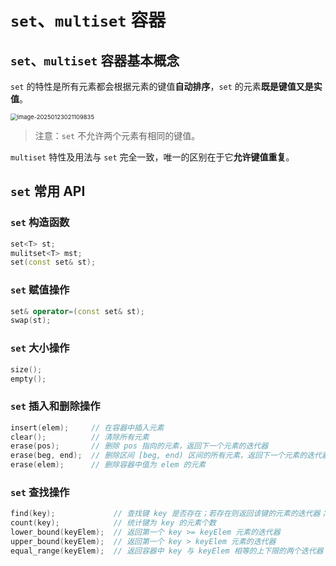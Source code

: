 # `set`、`multiset` 容器

## `set`、`multiset` 容器基本概念

`set` 的特性是所有元素都会根据元素的键值**自动排序**，`set` 的元素**既是键值又是实值**。

<img src="https://leafalice-image.oss-cn-hangzhou.aliyuncs.com/img/image-20250123021109835.png" alt="image-20250123021109835" style="zoom:67%;" />

> 注意：`set` 不允许两个元素有相同的键值。

`multiset` 特性及用法与 `set` 完全一致，唯一的区别在于它**允许键值重复**。

## `set` 常用 API

### `set` 构造函数

```c++
set<T> st;           
mulitset<T> mst;     
set(const set& st);
```

### `set` 赋值操作

```cpp
set& operator=(const set& st);
swap(st);
```

### `set` 大小操作

```c++
size();
empty();
```

### `set` 插入和删除操作

```cpp
insert(elem);     // 在容器中插入元素
clear();          // 清除所有元素
erase(pos);       // 删除 pos 指向的元素，返回下一个元素的迭代器
erase(beg, end);  // 删除区间 [beg, end) 区间的所有元素，返回下一个元素的迭代器
erase(elem);      // 删除容器中值为 elem 的元素
```

### `set` 查找操作

```c++
find(key);             // 查找键 key 是否存在；若存在则返回该键的元素的迭代器；若不存在，则返回 end()
count(key);            // 统计键为 key 的元素个数
lower_bound(keyElem);  // 返回第一个 key >= keyElem 元素的迭代器
upper_bound(keyElem);  // 返回第一个 key > keyElem 元素的迭代器
equal_range(keyElem);  // 返回容器中 key 与 keyElem 相等的上下限的两个迭代器
```

